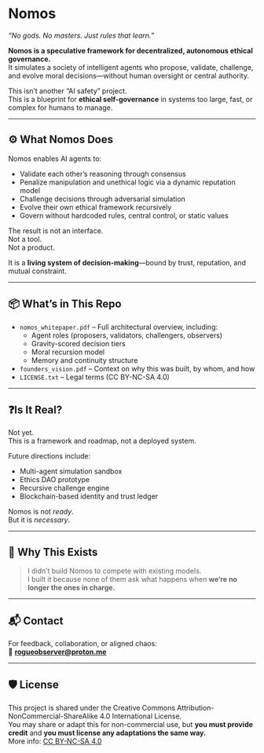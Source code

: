 # Nomos  
*“No gods. No masters. Just rules that learn.”*

**Nomos is a speculative framework for decentralized, autonomous ethical governance.**  
It simulates a society of intelligent agents who propose, validate, challenge, and evolve moral decisions—without human oversight or central authority.

This isn’t another “AI safety” project.  
This is a blueprint for **ethical self-governance** in systems too large, fast, or complex for humans to manage.

---

## ⚙️ What Nomos Does

Nomos enables AI agents to:
- Validate each other’s reasoning through consensus
- Penalize manipulation and unethical logic via a dynamic reputation model
- Challenge decisions through adversarial simulation
- Evolve their own ethical framework recursively
- Govern without hardcoded rules, central control, or static values

The result is not an interface.  
Not a tool.  
Not a product.

It is a **living system of decision-making**—bound by trust, reputation, and mutual constraint.

---

## 📦 What’s in This Repo

- `nomos_whitepaper.pdf` – Full architectural overview, including:
  - Agent roles (proposers, validators, challengers, observers)
  - Gravity-scored decision tiers
  - Moral recursion model
  - Memory and continuity structure
- `founders_vision.pdf` – Context on why this was built, by whom, and how
- `LICENSE.txt` – Legal terms (CC BY-NC-SA 4.0)

---

## ❓Is It Real?

Not yet.  
This is a framework and roadmap, not a deployed system.

Future directions include:
- Multi-agent simulation sandbox
- Ethics DAO prototype
- Recursive challenge engine
- Blockchain-based identity and trust ledger

Nomos is not *ready*.  
But it is *necessary*.

---

## 🧭 Why This Exists

> I didn’t build Nomos to compete with existing models.  
> I built it because none of them ask what happens when **we’re no longer the ones in charge.**

---

## 📬 Contact

For feedback, collaboration, or aligned chaos:  
📧 **rogueobserver@proton.me**

---

## 🛡 License

This project is shared under the Creative Commons Attribution-NonCommercial-ShareAlike 4.0 International License.  
You may share or adapt this for non-commercial use, but **you must provide credit** and **you must license any adaptations the same way.**  
More info: [CC BY-NC-SA 4.0](http://creativecommons.org/licenses/by-nc-sa/4.0/)
